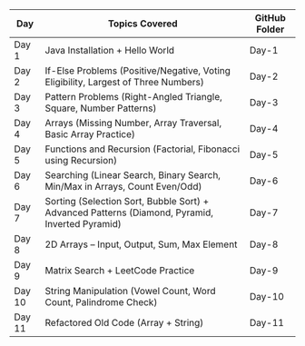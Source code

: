 | Day        | Topics Covered                                                                                 | GitHub Folder |
| ---------- | ---------------------------------------------------------------------------------------------- | ------------- |
| Day 1      | Java Installation + Hello World                                                                | Day-1         |
| Day 2      | If-Else Problems (Positive/Negative, Voting Eligibility, Largest of Three Numbers)             | Day-2         |
| Day 3      | Pattern Problems (Right-Angled Triangle, Square, Number Patterns)                              | Day-3         |
| Day 4      | Arrays (Missing Number, Array Traversal, Basic Array Practice)                                 | Day-4         |
| Day 5      | Functions and Recursion (Factorial, Fibonacci using Recursion)                                 | Day-5         |
| Day 6      | Searching (Linear Search, Binary Search, Min/Max in Arrays, Count Even/Odd)                    | Day-6         |
| Day 7      | Sorting (Selection Sort, Bubble Sort) + Advanced Patterns (Diamond, Pyramid, Inverted Pyramid) | Day-7         |
| Day 8      | 2D Arrays – Input, Output, Sum, Max Element                                                    | Day-8         |
| Day 9      | Matrix Search + LeetCode Practice                                                              | Day-9         |
| Day 10     | String Manipulation (Vowel Count, Word Count, Palindrome Check)                                | Day-10        |
| Day 11     | Refactored Old Code (Array + String)                                                           | Day-11        |
